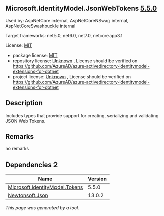 Microsoft.IdentityModel.JsonWebTokens [5.5.0](https://www.nuget.org/packages/Microsoft.IdentityModel.JsonWebTokens/5.5.0)
--------------------

Used by: AspNetCore internal, AspNetCoreNSwag internal, AspNetCoreSwashbuckle internal

Target frameworks: net5.0, net6.0, net7.0, netcoreapp3.1

License: [MIT](../../../../licenses/mit) 

- package license: [MIT](https://licenses.nuget.org/MIT) 
- repository license: [Unknown](https://github.com/AzureAD/azure-activedirectory-identitymodel-extensions-for-dotnet) , License should be verified on https://github.com/AzureAD/azure-activedirectory-identitymodel-extensions-for-dotnet
- project license: [Unknown](https://github.com/AzureAD/azure-activedirectory-identitymodel-extensions-for-dotnet) , License should be verified on https://github.com/AzureAD/azure-activedirectory-identitymodel-extensions-for-dotnet

Description
-----------
Includes types that provide support for creating, serializing and validating JSON Web Tokens.

Remarks
-----------
no remarks


Dependencies 2
-----------

|Name|Version|
|----------|:----|
|[Microsoft.IdentityModel.Tokens](../../../../packages/nuget.org/microsoft.identitymodel.tokens/5.5.0)|5.5.0|
|[Newtonsoft.Json](../../../../packages/nuget.org/newtonsoft.json/13.0.2)|13.0.2|

*This page was generated by a tool.*